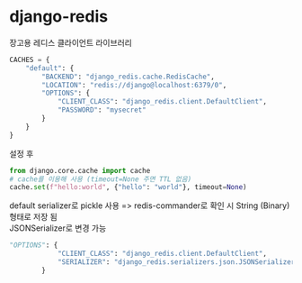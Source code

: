 # django-redis

장고용 레디스 클라이언트 라이브러리

```python
CACHES = {
    "default": {
        "BACKEND": "django_redis.cache.RedisCache",
        "LOCATION": "redis://django@localhost:6379/0",
        "OPTIONS": {
            "CLIENT_CLASS": "django_redis.client.DefaultClient",
            "PASSWORD": "mysecret"
        }
    }
}
```

설정 후

```python
from django.core.cache import cache
# cache를 이용해 사용 (timeout=None 주면 TTL 없음)
cache.set(f"hello:world", {"hello": "world"}, timeout=None)
```

default serializer로 pickle 사용 => redis-commander로 확인 시 String (Binary) 형태로 저장 됨  
JSONSerializer로 변경 가능

```python
"OPTIONS": {
            "CLIENT_CLASS": "django_redis.client.DefaultClient",
            "SERIALIZER": "django_redis.serializers.json.JSONSerializer",
        }
```
